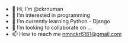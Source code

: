 - 👋 Hi, I’m @ckrnuman
- 👀 I’m interested in programming
- 🌱 I’m currently learning Python - Django
- 💞️ I’m looking to collaborate on ...
- 📫 How to reach me nmnckr6161@gmail.com

<!---
ckrnuman/ckrnuman is a ✨ special ✨ repository because its `README.md` (this file) appears on your GitHub profile.
You can click the Preview link to take a look at your changes.
--->
